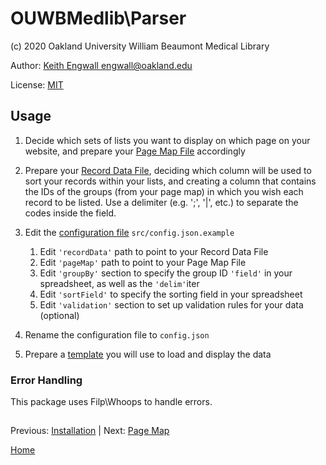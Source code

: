 # OUWBMedlib\Parser
(c) 2020 Oakland University William Beaumont Medical Library

Author: [Keith Engwall <engwall@oakland.edu>](mailto:engwall@oakland.edu)

License: [MIT](https://opensource.org/licenses/MIT)

## Usage

1. Decide which sets of lists you want to display on which 
page on your website, and prepare your [Page Map File](PageMap.md)
accordingly

2. Prepare your [Record Data File](RecordData.md), deciding which column 
will be used to sort your records within your lists, and creating a column
that contains the IDs of the groups (from your page map) in which you wish
each record to be listed.  Use a delimiter (e.g. ';', '|', etc.) to separate
the codes inside the field.
3. Edit the [configuration file](Config.md) `src/config.json.example`
    1. Edit `'recordData'` path to point to your Record Data File
    2. Edit `'pageMap'` path to point to your Page Map File
    3. Edit `'groupBy'` section to specify the group ID `'field'` in your spreadsheet,
    as well as the `'delim'`iter
    4. Edit `'sortField'` to specify the sorting field in your spreadsheet
    5. Edit `'validation'` section to set up validation rules for your 
    data (optional)
4. Rename the configuration file to `config.json`
5. Prepare a [template](Template.md) you will use to load and display the data

### Error Handling
This package uses Filp\Whoops to handle errors.

##
Previous: [Installation](Installation.md) | Next: [Page Map](PageMap.md)

[Home](../README.md)